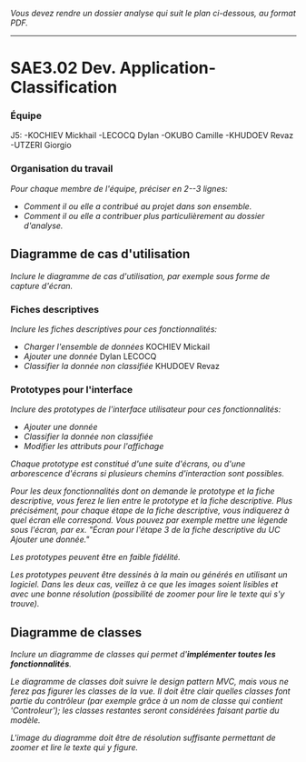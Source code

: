 *Vous devez rendre un dossier analyse qui suit le plan ci-dessous, au format PDF.*

---------------------------------------------------------------

# SAE3.02 Dev. Application-Classification

### Équipe 
J5:
-KOCHIEV Mickhail
-LECOCQ Dylan
-OKUBO Camille
-KHUDOEV Revaz
-UTZERI Giorgio
 
### Organisation du travail

*Pour chaque membre de l'équipe, préciser en 2--3 lignes:*

- *Comment il ou elle a contribué au projet dans son ensemble.*
- *Comment il ou elle a contribuer plus particulièrement au dossier d'analyse.*

## Diagramme de cas d'utilisation

*Inclure le diagramme de cas d'utilisation, par exemple sous forme de capture d'écran.*

### Fiches descriptives

*Inclure les fiches descriptives pour ces fonctionnalités:*

- *Charger l'ensemble de données* KOCHIEV Mickail
- *Ajouter une donnée* Dylan LECOCQ
- *Classifier la donnée non classifiée* KHUDOEV Revaz

### Prototypes pour l'interface

*Inclure des prototypes de l'interface utilisateur pour ces fonctionnalités:*

- *Ajouter une donnée*
- *Classifier la donnée non classifiée*
- *Modifier les attributs pour l'affichage*

*Chaque prototype est constitué d'une suite d'écrans, ou d'une arborescence d'écrans si plusieurs chemins d'interaction sont possibles.*

*Pour les deux fonctionnalités dont on demande le prototype et la fiche descriptive, vous ferez le lien entre le prototype et la fiche descriptive. Plus précisément, pour chaque étape de la fiche descriptive, vous indiquerez à quel écran elle correspond. Vous pouvez par exemple mettre une légende sous l'écran, par ex. "Écran pour l'étape 3 de la fiche descriptive du UC Ajouter une donnée."*

*Les prototypes peuvent être en faible fidélité.*

*Les prototypes peuvent être dessinés à la main ou générés en utilisant un logiciel. Dans les deux cas, veillez à ce que les images soient lisibles et avec une bonne résolution (possibilité de zoomer pour lire le texte qui s'y trouve).*

## Diagramme de classes

*Inclure un diagramme de classes qui permet d'**implémenter toutes les fonctionnalités**.*

*Le diagramme de classes doit suivre le design pattern MVC, mais vous ne ferez pas figurer les classes de la vue. Il doit être clair quelles classes font partie du contrôleur (par exemple grâce à un nom de classe qui contient 'Controleur'); les classes restantes seront considérées faisant partie du modèle.*

*L'image du diagramme doit être de résolution suffisante permettant de zoomer et lire le texte qui y figure.*






